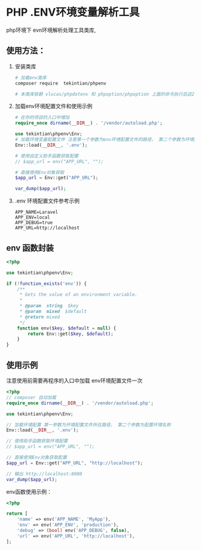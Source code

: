 # PHP .ENV环境变量解析工具



php环境下 evn环境解析处理工具类库, 



## 使用方法： 

1. 安装类库

   ~~~sh
   # 加载env类库
   composer require  tekintian/phpenv
   
   # 本类库依赖 vlucas/phpdotenv 和 phpoption/phpoption 上面的命令执行后这2个依赖会自动加载
   ~~~

   

2. 加载env环境配置文件和使用示例

   ~~~php
   # 在你的项目的入口中增加
   require_once dirname(__DIR__) . '/vendor/autoload.php';
   
   use tekintian\phpenv\Env;
   # 加载环境变量配置文件 注意第一个参数为env环境配置文件的路径， 第二个参数为环境配置文件名mor  .env
   Env::load(__DIR__, '.env');
   
   # 使用自定义助手函数获取配置
   // $app_url = env("APP_URL", "");
   
   # 直接使用Env对象获取
   $app_url = Env::get("APP_URL");
   
   var_dump($app_url);
   
   ~~~
   
   
   
2. .env 环境配置文件参考示例

   ~~~env
   APP_NAME=Laravel
   APP_ENV=local
   APP_DEBUG=true
   APP_URL=http://localhost
   ~~~
   
   



## env 函数封装

~~~php
<?php

use tekintian\phpenv\Env;

if (!function_exists('env')) {
	/**
	 * Gets the value of an environment variable.
	 *
	 * @param  string  $key
	 * @param  mixed  $default
	 * @return mixed
	 */
	function env($key, $default = null) {
		return Env::get($key, $default);
	}
}
~~~





## 使用示例

注意使用前需要再程序的入口中加载 env环境配置文件一次

~~~php
<?php
// composer 自动加载
require_once dirname(__DIR__) . '/vendor/autoload.php';

use tekintian\phpenv\Env;

// 加载环境配置 第一参数为环境配置文件所在路径， 第二个参数为配置环境名称
Env::load(__DIR__, '.env');

// 使用助手函数获取环境配置
// $app_url = env("APP_URL", "");

// 直接使用Env对象获取配置
$app_url = Env::get("APP_URL", "http://localhost");

// 输出 http://localhost:8080
var_dump($app_url);

~~~



env函数使用示例：

~~~php
<?php

return [
    'name' => env('APP_NAME', 'MyApp'),
    'env' => env('APP_ENV', 'production'),
    'debug' => (bool) env('APP_DEBUG', false),
    'url' => env('APP_URL', 'http://localhost'),
];


~~~









